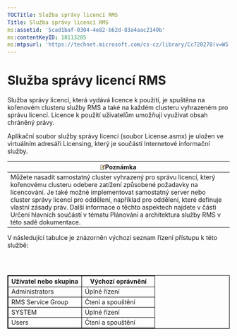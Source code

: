 ```yaml
---
TOCTitle: Služba správy licencí RMS
Title: Služba správy licencí RMS
ms:assetid: '5cad1baf-0304-4e82-b62d-83a4aac2140b'
ms:contentKeyID: 18113285
ms:mtpsurl: 'https://technet.microsoft.com/cs-cz/library/Cc720278(v=WS.10)'
---
```


Služba správy licencí RMS
=========================

Služba správy licencí, která vydává licence k použití, je spuštěna na kořenovém clusteru služby RMS a také na každém clusteru vyhrazeném pro správu licencí. Licence k použití uživatelům umožňují využívat obsah chráněný právy.

Aplikační soubor služby správy licencí (soubor License.asmx) je uložen ve virtuálním adresáři Licensing, který je součástí Internetové informační služby.

| ![](images/Cc720278.note(WS.10).gif)Poznámka                                                                                                                                                                                                                                                                                                                                                                            |
|------------------------------------------------------------------------------------------------------------------------------------------------------------------------------------------------------------------------------------------------------------------------------------------------------------------------------------------------------------------------------------------------------------------------------------------------------|
| Můžete nasadit samostatný cluster vyhrazený pro správu licencí, který kořenovému clusteru odebere zatížení způsobené požadavky na licencování. Je také možné implementovat samostatný server nebo cluster správy licencí pro oddělení, například pro oddělení, které definuje vlastní zásady práv. Další informace o těchto aspektech najdete v části Určení hlavních součástí v tématu Plánování a architektura služby RMS v této sadě dokumentace. |

V následující tabulce je znázorněn výchozí seznam řízení přístupu k této službě:

###  

 
<table style="border:1px solid black;">
<colgroup>
<col width="50%" />
<col width="50%" />
</colgroup>
<thead>
<tr class="header">
<th style="border:1px solid black;" >Uživatel nebo skupina</th>
<th style="border:1px solid black;" >Výchozí oprávnění</th>
</tr>
</thead>
<tbody>
<tr class="odd">
<td style="border:1px solid black;">Administrators</td>
<td style="border:1px solid black;">Úplné řízení</td>
</tr>
<tr class="even">
<td style="border:1px solid black;">RMS Service Group</td>
<td style="border:1px solid black;">Čtení a spouštění</td>
</tr>
<tr class="odd">
<td style="border:1px solid black;">SYSTEM</td>
<td style="border:1px solid black;">Úplné řízení</td>
</tr>
<tr class="even">
<td style="border:1px solid black;">Users</td>
<td style="border:1px solid black;">Čtení a spouštění</td>
</tr>
</tbody>
</table>
